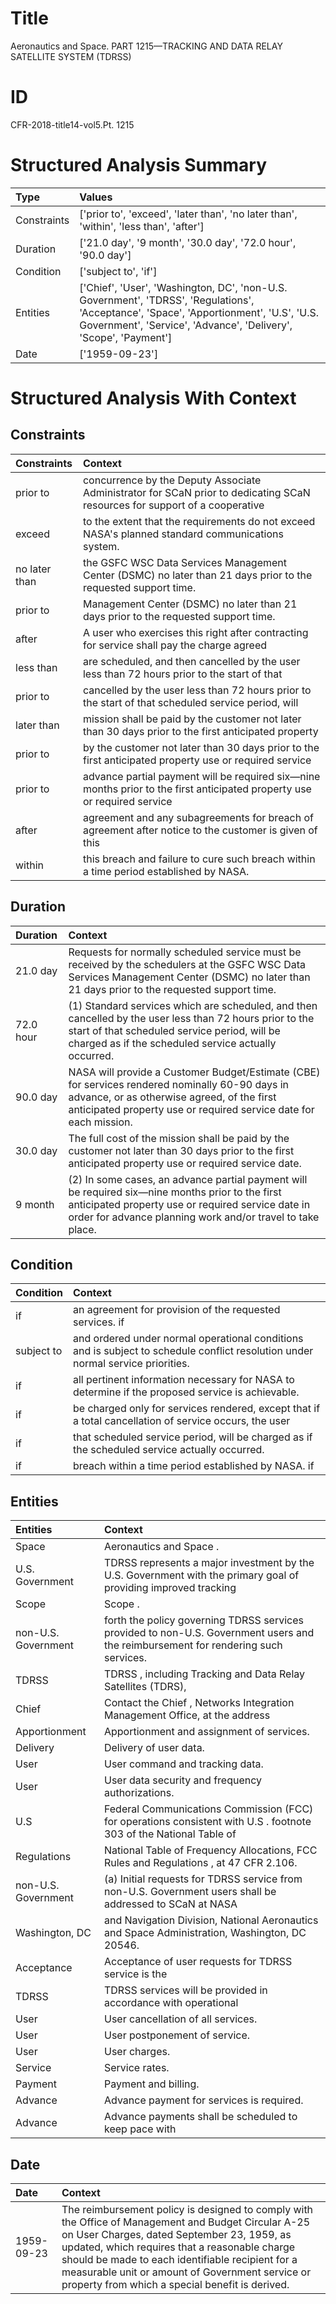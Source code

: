 # Title

 Aeronautics and Space. PART 1215—TRACKING AND DATA RELAY SATELLITE SYSTEM (TDRSS)


# ID

 CFR-2018-title14-vol5.Pt. 1215


# Structured Analysis Summary

| Type        | Values                                                                                                                                                                                                     |
|:------------|:-----------------------------------------------------------------------------------------------------------------------------------------------------------------------------------------------------------|
| Constraints | ['prior to', 'exceed', 'later than', 'no later than', 'within', 'less than', 'after']                                                                                                                      |
| Duration    | ['21.0 day', '9 month', '30.0 day', '72.0 hour', '90.0 day']                                                                                                                                               |
| Condition   | ['subject to', 'if']                                                                                                                                                                                       |
| Entities    | ['Chief', 'User', 'Washington, DC', 'non-U.S. Government', 'TDRSS', 'Regulations', 'Acceptance', 'Space', 'Apportionment', 'U.S', 'U.S. Government', 'Service', 'Advance', 'Delivery', 'Scope', 'Payment'] |
| Date        | ['1959-09-23']                                                                                                                                                                                             |


# Structured Analysis With Context

 


## Constraints

| Constraints   | Context                                                                                                                        |
|:--------------|:-------------------------------------------------------------------------------------------------------------------------------|
| prior to      | concurrence by the Deputy Associate Administrator for SCaN prior to dedicating SCaN resources for support of a cooperative     |
| exceed        | to the extent that the requirements do not exceed  NASA's planned standard communications system.                              |
| no later than | the GSFC WSC Data Services Management Center (DSMC) no later than  21 days prior to the requested support time.                |
| prior to      | Management Center (DSMC) no later than 21 days prior to  the requested support time.                                           |
| after         | A user who exercises this right  after contracting for service shall pay the charge agreed                                     |
| less than     | are scheduled, and then cancelled by the user less than 72 hours prior to the start of that                                    |
| prior to      | cancelled by the user less than 72 hours prior to the start of that scheduled service period, will                             |
| later than    | mission shall be paid by the customer not later than 30 days prior to the first anticipated property                           |
| prior to      | by the customer not later than 30 days prior to the first anticipated property use or required service                         |
| prior to      | advance partial payment will be required six&#8212;nine months prior to the first anticipated property use or required service |
| after         | agreement and any subagreements for breach of agreement after notice to the customer is given of this                          |
| within        | this breach and failure to cure such breach within  a time period established by NASA.                                         |


## Duration

| Duration   | Context                                                                                                                                                                                                                   |
|:-----------|:--------------------------------------------------------------------------------------------------------------------------------------------------------------------------------------------------------------------------|
| 21.0 day   | Requests for normally scheduled service must be received by the schedulers at the GSFC WSC Data Services Management Center (DSMC) no later than 21 days prior to the requested support time.                              |
| 72.0 hour  | (1) Standard services which are scheduled, and then cancelled by the user less than 72 hours prior to the start of that scheduled service period, will be charged as if the scheduled service actually occurred.          |
| 90.0 day   | NASA will provide a Customer Budget/Estimate (CBE) for services rendered nominally 60-90 days in advance, or as otherwise agreed, of the first anticipated property use or required service date for each mission.        |
| 30.0 day   | The full cost of the mission shall be paid by the customer not later than 30 days prior to the first anticipated property use or required service date.                                                                   |
| 9 month    | (2) In some cases, an advance partial payment will be required six&#8212;nine months prior to the first anticipated property use or required service date in order for advance planning work and/or travel to take place. |


## Condition

| Condition   | Context                                                                                                                          |
|:------------|:---------------------------------------------------------------------------------------------------------------------------------|
| if          | an agreement for provision of the requested services. if                                                                         |
| subject to  | and ordered under normal operational conditions and is subject to  schedule conflict resolution under normal service priorities. |
| if          | all pertinent information necessary for NASA to determine if  the proposed service is achievable.                                |
| if          | be charged only for services rendered, except that if a total cancellation of service occurs, the user                           |
| if          | that scheduled service period, will be charged as if  the scheduled service actually occurred.                                   |
| if          | breach within a time period established by NASA. if                                                                              |


## Entities

| Entities            | Context                                                                                                                             |
|:--------------------|:------------------------------------------------------------------------------------------------------------------------------------|
| Space               | Aeronautics and  Space .                                                                                                            |
| U.S. Government     | TDRSS represents a major investment by the  U.S. Government with the primary goal of providing improved tracking                    |
| Scope               | Scope .                                                                                                                             |
| non-U.S. Government | forth the policy governing TDRSS services provided to non-U.S. Government  users and the reimbursement for rendering such services. |
| TDRSS               | TDRSS , including Tracking and Data Relay Satellites (TDRS),                                                                        |
| Chief               | Contact the  Chief , Networks Integration Management Office, at the address                                                         |
| Apportionment       | Apportionment  and assignment of services.                                                                                          |
| Delivery            | Delivery  of user data.                                                                                                             |
| User                | User  command and tracking data.                                                                                                    |
| User                | User  data security and frequency authorizations.                                                                                   |
| U.S                 | Federal Communications Commission (FCC) for operations consistent with U.S . footnote 303 of the National Table of                  |
| Regulations         | National Table of Frequency Allocations, FCC Rules and Regulations , at 47 CFR 2.106.                                               |
| non-U.S. Government | (a) Initial requests for TDRSS service from  non-U.S. Government users shall be addressed to SCaN at NASA                           |
| Washington, DC      | and Navigation Division, National Aeronautics and Space Administration, Washington, DC  20546.                                      |
| Acceptance          | Acceptance of user requests for TDRSS service is the                                                                                |
| TDRSS               | TDRSS services will be provided in accordance with operational                                                                      |
| User                | User  cancellation of all services.                                                                                                 |
| User                | User  postponement of service.                                                                                                      |
| User                | User  charges.                                                                                                                      |
| Service             | Service  rates.                                                                                                                     |
| Payment             | Payment  and billing.                                                                                                               |
| Advance             | Advance  payment for services is required.                                                                                          |
| Advance             | Advance payments shall be scheduled to keep pace with                                                                               |


## Date

| Date       | Context                                                                                                                                                                                                                                                                                                                                                       |
|:-----------|:--------------------------------------------------------------------------------------------------------------------------------------------------------------------------------------------------------------------------------------------------------------------------------------------------------------------------------------------------------------|
| 1959-09-23 | The reimbursement policy is designed to comply with the Office of Management and Budget Circular A-25 on User Charges, dated September 23, 1959, as updated, which requires that a reasonable charge should be made to each identifiable recipient for a measurable unit or amount of Government service or property from which a special benefit is derived. |


